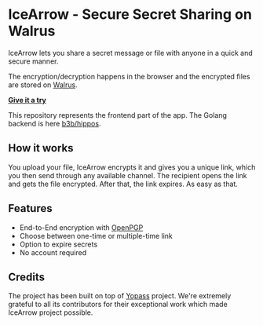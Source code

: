 <!-- ![Yopass-horizontal](https://user-images.githubusercontent.com/37777956/59544367-0867aa80-8f09-11e9-8d6a-02008e1bccc7.png) -->

# IceArrow - Secure Secret Sharing on Walrus

IceArrow lets you share a secret message or file with anyone in a quick and secure manner.

The encryption/decryption happens in the browser and the encrypted files are stored on [Walrus](https://walrus.xyz).

**[Give it a try](https://icearrow.xyz)**

This repository represents the frontend part of the app. The Golang backend is here [b3b/hippos](https://github.com/b3b/hippos).

## How it works

You upload your file, IceArrow encrypts it and gives you a unique link, which you then send through any available channel. 
The recipient opens the link and gets the file encrypted. After that, the link expires. As easy as that.

## Features

- End-to-End encryption with [OpenPGP](https://openpgpjs.org/)
- Choose between one-time or multiple-time link 
- Option to expire secrets
- No account required

## Credits

The project has been built on top of [Yopass](https://github.com/jhaals/yopass) project. 
We're extremely grateful to all its contributors for their exceptional work which made IceArrow project possible.
